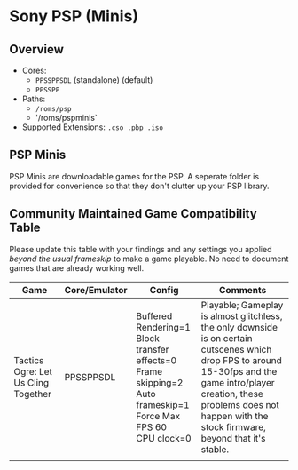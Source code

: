 # Sony PSP (Minis)

## Overview

- Cores:
  - `PPSSPPSDL` (standalone) (default)
  - `PPSSPP`
- Paths:
  - `/roms/psp`
  - '/roms/pspminis`
- Supported Extensions: `.cso .pbp .iso`

## PSP Minis

PSP Minis are downloadable games for the PSP. A seperate folder is provided for convenience so that they don't clutter up your PSP library.

## Community Maintained Game Compatibility Table

Please update this table with your findings and any settings you applied *beyond the usual frameskip* to make a game playable.  No need to document games that are already working well.

|                  Game                |     Core/Emulator    |      Config      |   Comments   |
|--------------------------------------|----------------------|------------------|--------------|
|Tactics Ogre: Let Us Cling Together   |PPSSPPSDL             | Buffered Rendering=1 <br>Block transfer effects=0<br>Frame skipping=2<br>Auto frameskip=1<br> Force Max FPS 60<br>CPU clock=0 | Playable; Gameplay is almost glitchless, the only downside is on certain cutscenes which drop FPS to around 15-30fps and the game intro/player creation, these problems does not happen with the stock firmware, beyond that it's stable. |
|                                      |                      |            |              |
